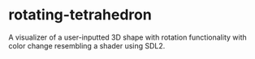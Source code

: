 # rotating-tetrahedron
 A visualizer of a user-inputted 3D shape with rotation functionality with color change resembling a shader using SDL2.
